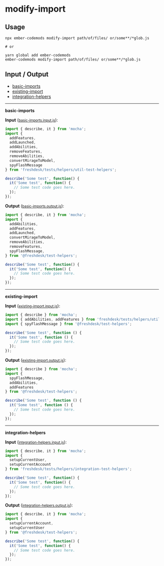 # modify-import


## Usage

```
npx ember-codemods modify-import path/of/files/ or/some**/*glob.js

# or

yarn global add ember-codemods
ember-codemods modify-import path/of/files/ or/some**/*glob.js
```

## Input / Output

<!--FIXTURES_TOC_START-->
* [basic-imports](#basic-imports)
* [existing-import](#existing-import)
* [integration-helpers](#integration-helpers)
<!--FIXTURES_TOC_END-->

<!--FIXTURES_CONTENT_START-->
---
<a id="basic-imports">**basic-imports**</a>

**Input** (<small>[basic-imports.input.js](transforms/modify-import/__testfixtures__/basic-imports.input.js)</small>):
```js
import { describe, it } from 'mocha';
import {
  addFeatures,
  addLaunched,
  addAbilities,
  removeFeatures,
  removeAbilities,
  convertMirageToModel,
  spyFlashMessage
} from 'freshdesk/tests/helpers/util-test-helpers';

describe('Some test', function() {
  it('Some test', function() {
    // Some test code goes here.
  });
});

```

**Output** (<small>[basic-imports.output.js](transforms/modify-import/__testfixtures__/basic-imports.output.js)</small>):
```js
import { describe, it } from 'mocha';
import {
  addAbilities,
  addFeatures,
  addLaunched,
  convertMirageToModel,
  removeAbilities,
  removeFeatures,
  spyFlashMessage,
} from '@freshdesk/test-helpers';

describe('Some test', function() {
  it('Some test', function() {
    // Some test code goes here.
  });
});

```
---
<a id="existing-import">**existing-import**</a>

**Input** (<small>[existing-import.input.js](transforms/modify-import/__testfixtures__/existing-import.input.js)</small>):
```js
import { describe } from 'mocha';
import { addAbilities, addFeatures } from 'freshdesk/tests/helpers/util-test-helpers';
import { spyFlashMessage } from '@freshdesk/test-helpers';

describe('Some test', function () {
  it('Some test', function () {
    // Some test code goes here.
  });
});

```

**Output** (<small>[existing-import.output.js](transforms/modify-import/__testfixtures__/existing-import.output.js)</small>):
```js
import { describe } from 'mocha';
import {
  spyFlashMessage,
  addAbilities,
  addFeatures
} from '@freshdesk/test-helpers';

describe('Some test', function () {
  it('Some test', function () {
    // Some test code goes here.
  });
});

```
---
<a id="integration-helpers">**integration-helpers**</a>

**Input** (<small>[integration-helpers.input.js](transforms/modify-import/__testfixtures__/integration-helpers.input.js)</small>):
```js
import { describe, it } from 'mocha';
import {
  setupCurrentUser,
  setupCurrentAccount
} from 'freshdesk/tests/helpers/integration-test-helpers';

describe('Some test', function() {
  it('Some test', function() {
    // Some test code goes here.
  });
});

```

**Output** (<small>[integration-helpers.output.js](transforms/modify-import/__testfixtures__/integration-helpers.output.js)</small>):
```js
import { describe, it } from 'mocha';
import {
  setupCurrentAccount,
  setupCurrentUser
} from '@freshdesk/test-helpers';

describe('Some test', function() {
  it('Some test', function() {
    // Some test code goes here.
  });
});

```
<!--FIXTURES_CONTENT_END-->